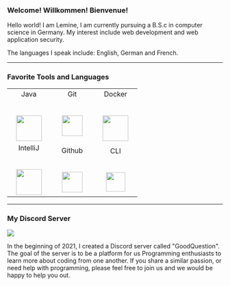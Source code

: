 ### Welcome! Willkommen! Bienvenue! 

Hello world! I am Lemine, I am currently pursuing a B.S.c in computer science in Germany. My interest include web development and web application security.
 
The languages I speak include: English, German and French.

<hr>

<h3>Favorite Tools and Languages</h3> 
 
 
<table>
          <tr valign="top">
            <td width="25%" align="center">
              <span>Java</span><br><br><br>
              <img height="60px" src="https://cdn.svgporn.com/logos/java.svg">
            </td>  
              <td width="25%" align="center">
                <span>Git</span><br><br><br>
                <img height="48px" src="https://cdn.discordapp.com/attachments/819694809765380146/835671441012949052/git.png">
              </td>  
              <td width="25%" align="center">
            <span>Docker</span><br><br><br>
            <img height="60px" src="https://www.docker.com/sites/default/files/d8/2019-07/Moby-logo.png">
          </td>
          <tr valign="mid">
          <td width="25%" align="center">
            <span>IntelliJ</span><br><br><br>
            <img height="60px" src="https://cdn.svgporn.com/logos/intellij-idea.svg">
          </td> 
          <td width="25%" align="center">
            <span>Github</span><br><br><br>
            <img height="48px" src="https://cdn.svgporn.com/logos/github-octocat.svg">
          </td>  
            <td width="25%" align="center">
                <span>CLI</span><br><br><br>
                <img height="45px" src="https://picocli.info/man/2.x/images/cli.jpg">
              </td>  
      </table> 
      <hr>  
<h3>My Discord Server</h3>

<a href="https://discord.gg/4YwafTCKGh"><img src="https://img.shields.io/discord/779105997792083969?label=GoodQuestion%20Discord&logo=Discord&logoColor=%23ffffff&style=for-the-badge" target="_blank"></a>

In the beginning of 2021, I created a Discord server called "GoodQuestion". The goal of the server is to be a platform for us Programming enthusiasts to learn more about coding from one another. If you share a similar passion, or need help with programming, please feel free to join us and we would be happy to help you out.

